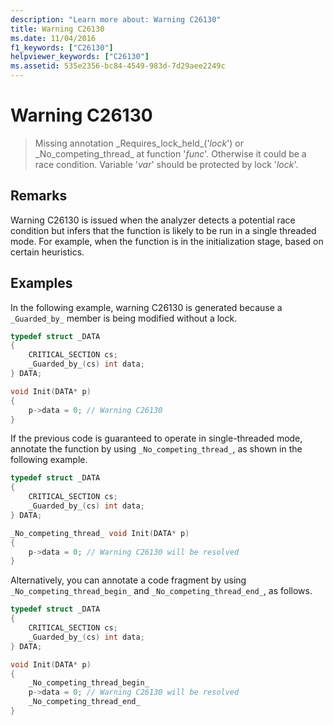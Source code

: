 ```yaml
---
description: "Learn more about: Warning C26130"
title: Warning C26130
ms.date: 11/04/2016
f1_keywords: ["C26130"]
helpviewer_keywords: ["C26130"]
ms.assetid: 535e2356-bc84-4549-983d-7d29aee2249c
---
```

# Warning C26130

> Missing annotation \_Requires\_lock\_held\_('*lock*') or \_No\_competing\_thread\_ at function '*func*'. Otherwise it could be a race condition. Variable '*var*' should be protected by lock '*lock*'.

## Remarks

Warning C26130 is issued when the analyzer detects a potential race condition but infers that the function is likely to be run in a single threaded mode. For example, when the function is in the initialization stage, based on certain heuristics.

## Examples

In the following example, warning C26130 is generated because a `_Guarded_by_` member is being modified without a lock.

```cpp
typedef struct _DATA
{
    CRITICAL_SECTION cs;
    _Guarded_by_(cs) int data;
} DATA;

void Init(DATA* p)
{
    p->data = 0; // Warning C26130
}
```

If the previous code is guaranteed to operate in single-threaded mode, annotate the function by using `_No_competing_thread_`, as shown in the following example.

```cpp
typedef struct _DATA
{
    CRITICAL_SECTION cs;
    _Guarded_by_(cs) int data;
} DATA;

_No_competing_thread_ void Init(DATA* p)
{
    p->data = 0; // Warning C26130 will be resolved
}
```

Alternatively, you can annotate a code fragment by using `_No_competing_thread_begin_` and `_No_competing_thread_end_`, as follows.

```cpp
typedef struct _DATA
{
    CRITICAL_SECTION cs;
    _Guarded_by_(cs) int data;
} DATA;

void Init(DATA* p)
{
    _No_competing_thread_begin_
    p->data = 0; // Warning C26130 will be resolved
    _No_competing_thread_end_
}
```
